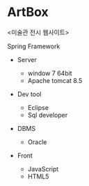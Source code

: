 # ArtBox
<미술관 전시 웹사이트>

Spring Framework

- Server
   - window 7 64bit
   - Apache tomcat 8.5

- Dev tool
   - Eclipse 
   - Sql developer
   
- DBMS
   - Oracle
   
- Front
   - JavaScript
   - HTML5
